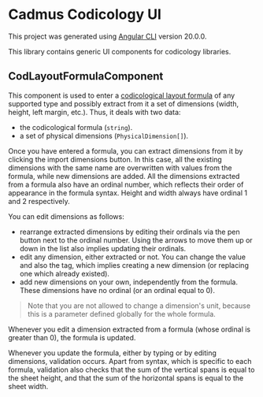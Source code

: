 # Cadmus Codicology UI

This project was generated using [Angular CLI](https://github.com/angular/angular-cli) version 20.0.0.

This library contains generic UI components for codicology libraries.

## CodLayoutFormulaComponent

This component is used to enter a [codicological layout formula](https://github.com/vedph/cod-layout-view) of any supported type and possibly extract from it a set of dimensions (width, height, left margin, etc.). Thus, it deals with two data:

- the codicological formula (`string`).
- a set of physical dimensions (`PhysicalDimension[]`).

Once you have entered a formula, you can extract dimensions from it by clicking the import dimensions button. In this case, all the existing dimensions with the same name are overwritten with values from the formula, while new dimensions are added. All the dimensions extracted from a formula also have an ordinal number, which reflects their order of appearance in the formula syntax. Height and width always have ordinal 1 and 2 respectively.

You can edit dimensions as follows:

- rearrange extracted dimensions by editing their ordinals via the pen button next to the ordinal number. Using the arrows to move them up or down in the list also implies updating their ordinals.
- edit any dimension, either extracted or not. You can change the value and also the tag, which implies creating a new dimension (or replacing one which already existed).
- add new dimensions on your own, independently from the formula. These dimensions have no ordinal (or an ordinal equal to 0).

>Note that you are not allowed to change a dimension's unit, because this is a parameter defined globally for the whole formula.

Whenever you edit a dimension extracted from a formula (whose ordinal is greater than 0), the formula is updated.

Whenever you update the formula, either by typing or by editing dimensions, validation occurs. Apart from syntax, which is specific to each formula, validation also checks that the sum of the vertical spans is equal to the sheet height, and that the sum of the horizontal spans is equal to the sheet width.
